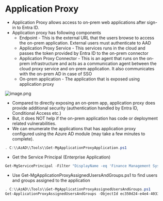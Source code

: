 # Application Proxy

* Application Proxy allows access to on-prem web applications after sign-in to Entra ID.
* Application proxy has following components
  * Endpoint - This is the external URL that the users browse to access the on-prem application. External users must authenticate to AAD
  * Application Proxy Service - This services runs in the cloud and passes the token provided by Entra ID to the on-prem connector
  * Application Proxy Connector - This is an agent that runs on the on-prem infrastructure and acts as a communication agent between the cloud proxy service and on-prem application. It also communicates with the on-prem AD in case of SSO
  * On-prem application - The application that is exposed using application proxy

![image.png](https://prod-files-secure.s3.us-west-2.amazonaws.com/3d7e6138-63c1-42d7-94c9-f77ae6717fdb/0fe0ca31-fc48-494e-b38b-06706d8fb2c1/image.png)

* Compared to directly exposing an on-prem app, application proxy does provide additional security (authentication handled by Entra ID, Conditional Access etc.)
* But, it does NOT help if the on-prem application has code or deployment related vulnerabilities.
* We can enumerate the applications that has application proxy configured using the Azure AD module (may take a few minutes to complete).

```powershell
. C:\\AzAD\\Tools\\Get-MgApplicationProxyApplication.ps1
```

* Get the Service Principal (Enterprise Application)

```powershell
Get-MgServicePrincipal -Filter "DisplayName -eq 'Finance Management System'"
```

* Use Get-MgApplicationProxyAssignedUsersAndGroups.ps1 to find users and groups assigned to the application

```powershell
. C:\\AzAD\\Tools\\Get-MgApplicationProxyAssignedUsersAndGroups.ps1
Get-ApplicationProxyAssignedUsersAndGroups -ObjectId ec350d24-e4e4-4033-ad3f-bf60395f0362
```

